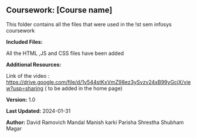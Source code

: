 ## Coursework: [Course name]

This folder contains all the files that were used in the !st sem infosys coursework

**Included Files:**

All the HTML ,JS and CSS files have been added 


**Additional Resources:**

Link of the video  : https://drive.google.com/file/d/1v544stKxVmZ98ez3ySvzv24xB99yGcjX/view?usp=sharing
( to be added in the home page)


**Version:** 1.0

**Last Updated:** 2024-01-31

**Author:** 
David Ramovich Mandal 
Manish karki
Parisha Shrestha
Shubham Magar
